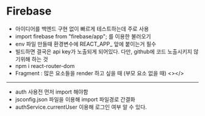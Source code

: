 # Firebase

- 아이디어를 백엔드 구현 없이 빠르게 테스트하는데 주로 사용
- import firebase from "firebase/app"; 를 이용한 불러오기
- env 파일 만들때 환경변수에 REACT_APP_ 앞에 붙이는거 필수
- 빌드하면 결국은 api key가 노출되게 되어있다. 다만, github에 코드 노출시키지 않기위해 하는 것
- npm i react-router-dom
- Fragment : 많은 요소들을 render 하고 싶을 때 (부모 요소 없을 때) <></>

---

- auth 사용전 먼저 import 해야함
- jsconfig.json 파일을 이용해 import 파일경로 간결화
- authService.currentUser 이용해 로그인 여부 알 수 있다.